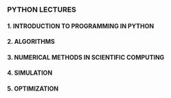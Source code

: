 ### PYTHON LECTURES

#### 1. INTRODUCTION TO PROGRAMMING IN PYTHON

#### 2. ALGORITHMS

#### 3. NUMERICAL METHODS IN SCIENTIFIC COMPUTING

#### 4. SIMULATION

#### 5. OPTIMIZATION

